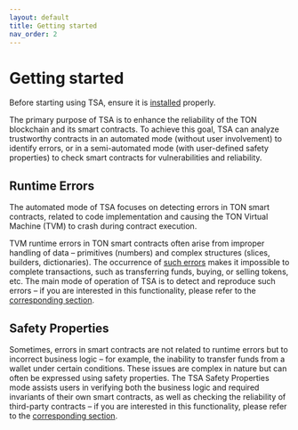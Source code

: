 ```yaml
---
layout: default
title: Getting started
nav_order: 2
---
```


# Getting started

Before starting using TSA, ensure it is [installed](../installation.md) properly.

The primary purpose of TSA is to enhance the reliability of the TON blockchain and its smart contracts. 
To achieve this goal, TSA can analyze trustworthy contracts in an automated mode (without user involvement) to identify errors, 
or in a semi-automated mode (with user-defined safety properties) to check smart contracts for vulnerabilities and reliability.

## Runtime Errors

The automated mode of TSA focuses on detecting errors in TON smart contracts, 
related to code implementation and causing the TON Virtual Machine (TVM) to crash during contract execution.

TVM runtime errors in TON smart contracts often arise from improper handling of data – 
primitives (numbers) and complex structures (slices, builders, dictionaries). 
The occurrence of [such errors](../error-types.md) makes it impossible to complete transactions, such as transferring funds, buying, or selling tokens, etc. 
The main mode of operation of TSA is to detect and reproduce such errors – if you are interested in this functionality, 
please refer to the [corresponding section](error-detection-tests-generation-mode.md).

## Safety Properties

Sometimes, errors in smart contracts are not related to runtime errors but to incorrect business logic – 
for example, the inability to transfer funds from a wallet under certain conditions. 
These issues are complex in nature but can often be expressed using safety properties. 
The TSA Safety Properties mode assists users in verifying both the business logic and required invariants of their own smart contracts, 
as well as checking the reliability of third-party contracts – if you are interested in this functionality,
please refer to the [corresponding section](safety-properties-mode.md).
